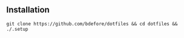 Installation
--------------
```
git clone https://github.com/bdefore/dotfiles && cd dotfiles && ./.setup
```
